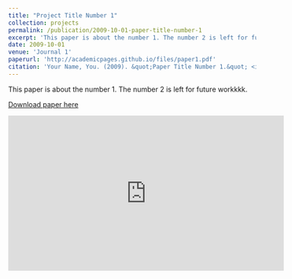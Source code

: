 ```yaml
---
title: "Project Title Number 1"
collection: projects
permalink: /publication/2009-10-01-paper-title-number-1
excerpt: 'This paper is about the number 1. The number 2 is left for future work.'
date: 2009-10-01
venue: 'Journal 1'
paperurl: 'http://academicpages.github.io/files/paper1.pdf'
citation: 'Your Name, You. (2009). &quot;Paper Title Number 1.&quot; <i>Journal 1</i>. 1(1).'
---
```

This paper is about the number 1. The number 2 is left for future workkkk.

[Download paper here](http://academicpages.github.io/files/paper1.pdf)

<iframe width="560" height="315" src="https://www.youtube.com/embed/gDYCPDyNlkA" frameborder="0" allow="accelerometer; autoplay; clipboard-write; encrypted-media; gyroscope; picture-in-picture" allowfullscreen></iframe>
